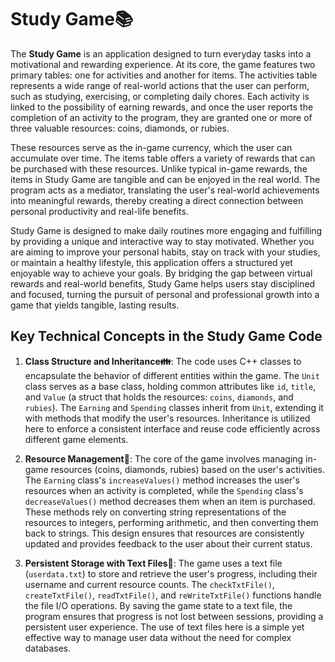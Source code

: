 # Study Game📚

The **Study Game** is an application designed to turn everyday tasks into a motivational and rewarding experience. At its core, the game features two primary tables: one for activities and another for items. The activities table represents a wide range of real-world actions that the user can perform, such as studying, exercising, or completing daily chores. Each activity is linked to the possibility of earning rewards, and once the user reports the completion of an activity to the program, they are granted one or more of three valuable resources: coins, diamonds, or rubies.

These resources serve as the in-game currency, which the user can accumulate over time. The items table offers a variety of rewards that can be purchased with these resources. Unlike typical in-game rewards, the items in Study Game are tangible and can be enjoyed in the real world. The program acts as a mediator, translating the user's real-world achievements into meaningful rewards, thereby creating a direct connection between personal productivity and real-life benefits.

Study Game is designed to make daily routines more engaging and fulfilling by providing a unique and interactive way to stay motivated. Whether you are aiming to improve your personal habits, stay on track with your studies, or maintain a healthy lifestyle, this application offers a structured yet enjoyable way to achieve your goals. By bridging the gap between virtual rewards and real-world benefits, Study Game helps users stay disciplined and focused, turning the pursuit of personal and professional growth into a game that yields tangible, lasting results.

## Key Technical Concepts in the Study Game Code

1. **Class Structure and Inheritance👪**:
   The code uses C++ classes to encapsulate the behavior of different entities within the game. The `Unit` class serves as a base class, holding common attributes like `id`, `title`, and `Value` (a struct that holds the resources: `coins`, `diamonds`, and `rubies`). The `Earning` and `Spending` classes inherit from `Unit`, extending it with methods that modify the user's resources. Inheritance is utilized here to enforce a consistent interface and reuse code efficiently across different game elements.

2. **Resource Management💎**:
   The core of the game involves managing in-game resources (coins, diamonds, rubies) based on the user's activities. The `Earning` class's `increaseValues()` method increases the user's resources when an activity is completed, while the `Spending` class's `decreaseValues()` method decreases them when an item is purchased. These methods rely on converting string representations of the resources to integers, performing arithmetic, and then converting them back to strings. This design ensures that resources are consistently updated and provides feedback to the user about their current status.

3. **Persistent Storage with Text Files📄**:
   The game uses a text file (`userdata.txt`) to store and retrieve the user's progress, including their username and current resource counts. The `checkTxtFile()`, `createTxtFile()`, `readTxtFile()`, and `reWriteTxtFile()` functions handle the file I/O operations. By saving the game state to a text file, the program ensures that progress is not lost between sessions, providing a persistent user experience. The use of text files here is a simple yet effective way to manage user data without the need for complex databases.
